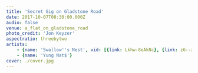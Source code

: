 ```yaml
---
title: 'Secret Gig on Gladstone Road'
date: 2017-10-07T08:30:00.000Z
audio: false
venue: a_flat_on_gladstone_road
photo_credit: 'Jon Keyzer'
aspectratio: threebytwo
artists:
    - {name: 'Swallow''s Nest', vid: [{link: Lkhw-8eAkNc}, {link: z6--zfudZew}, {link: XopuH0iaJrU}]}
    - {name: 'Yung Nat$'}
cover: ./cover.jpg
---
```

